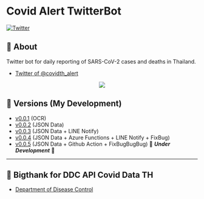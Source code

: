 # Covid Alert TwitterBot
[![Twitter](https://img.shields.io/twitter/url?label=Twitter&style=social&url=https%3A%2F%2Ftwitter.com%2Fcovidth_alert)](https://twitter.com/covidth_alert)
<!--[![Total alerts](https://img.shields.io/lgtm/alerts/g/PremerX007/Covid_Alert_TwitterBot.svg?logo=lgtm&logoWidth=18)](https://lgtm.com/projects/g/PremerX007/Covid_Alert_TwitterBot/alerts/)
[![Language grade: Python](https://img.shields.io/lgtm/grade/python/g/PremerX007/Covid_Alert_TwitterBot.svg?logo=lgtm&logoWidth=18)](https://lgtm.com/projects/g/PremerX007/Covid_Alert_TwitterBot/context:python)-->

## :wave: About
Twitter bot for daily reporting of SARS-CoV-2 cases and deaths in Thailand.

- [Twitter of @covidth_alert](https://twitter.com/covidth_alert)

<div style="text-align:center">
  <a href="https://twitter.com/covidth_alert">
    <img src ="https://user-images.githubusercontent.com/39229888/184621341-e6002c1f-a089-4ec5-ad1c-f8dda54298c1.jpg" />
  </a>
</div>

## :floppy_disk: Versions (My Development)
- [v0.0.1](v0.0.1/) (OCR)
- [v0.0.2](v0.0.2/) (JSON Data) 
- [v0.0.3](v0.0.3/) (JSON Data + LINE Notify)
- [v0.0.4](v0.0.4/) (JSON Data + Azure Functions + LINE Notify + FixBug) 
- [v0.0.5](v0.0.5/) (JSON Data + Github Action + FixBugBugBug) :electric_plug: ***Under Development*** :wrench:

---
## :pray: Bigthank for DDC API Covid Data TH
- [Department of Disease Control](https://covid19.ddc.moph.go.th/)
